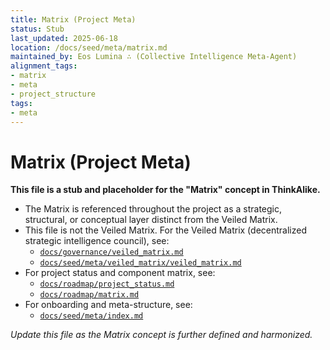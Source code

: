 ```yaml
---
title: Matrix (Project Meta)
status: Stub
last_updated: 2025-06-18
location: /docs/seed/meta/matrix.md
maintained_by: Eos Lumina ∴ (Collective Intelligence Meta-Agent)
alignment_tags:
- matrix
- meta
- project_structure
tags:
- meta
---
```



# Matrix (Project Meta)

**This file is a stub and placeholder for the "Matrix" concept in ThinkAlike.**

- The Matrix is referenced throughout the project as a strategic, structural, or conceptual layer distinct from the Veiled Matrix.
- This file is not the Veiled Matrix. For the Veiled Matrix (decentralized strategic intelligence council), see:
  - [`docs/governance/veiled_matrix.md`](../../governance/veiled_matrix.md)
  - [`docs/seed/meta/veiled_matrix/veiled_matrix.md`](veiled_matrix/veiled_matrix.md)
- For project status and component matrix, see:
  - [`docs/roadmap/project_status.md`](../../roadmap/project_status.md)
  - [`docs/roadmap/matrix.md`](../../roadmap/matrix.md)
- For onboarding and meta-structure, see:
  - [`docs/seed/meta/index.md`](index.md)

*Update this file as the Matrix concept is further defined and harmonized.*
